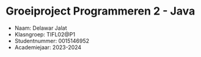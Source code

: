 # Groeiproject Programmeren 2 - Java

* Naam: Delawar Jalat
* Klasngroep: TIFL02@P1
* Studentnummer: 0015146952
* Academiejaar: 2023-2024
